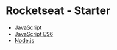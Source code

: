 # Rocketseat - Starter

- [JavaScript](https://github.com/felipebbarbosa/curso_rocketseat_starter_javascript)
- [JavaScript ES6](https://github.com/felipebbarbosa/curso_rocketseat_starter_javascript-es6)
- [Node.js](https://github.com/felipebbarbosa/curso_rocketseat_starter_nodejs)